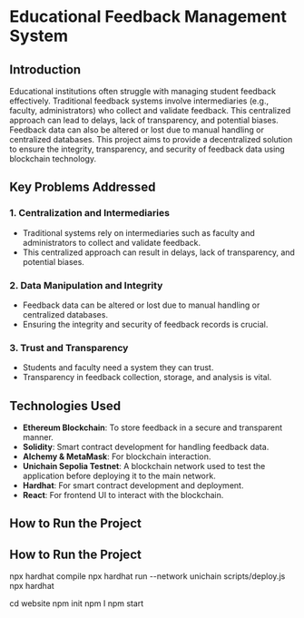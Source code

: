 # Educational Feedback Management System

## Introduction

Educational institutions often struggle with managing student feedback effectively. Traditional feedback systems involve intermediaries (e.g., faculty, administrators) who collect and validate feedback. This centralized approach can lead to delays, lack of transparency, and potential biases. Feedback data can also be altered or lost due to manual handling or centralized databases. This project aims to provide a decentralized solution to ensure the integrity, transparency, and security of feedback data using blockchain technology.

## Key Problems Addressed

### 1. **Centralization and Intermediaries**
   - Traditional systems rely on intermediaries such as faculty and administrators to collect and validate feedback.
   - This centralized approach can result in delays, lack of transparency, and potential biases.

### 2. **Data Manipulation and Integrity**
   - Feedback data can be altered or lost due to manual handling or centralized databases.
   - Ensuring the integrity and security of feedback records is crucial.

### 3. **Trust and Transparency**
   - Students and faculty need a system they can trust.
   - Transparency in feedback collection, storage, and analysis is vital.

## Technologies Used

- **Ethereum Blockchain**: To store feedback in a secure and transparent manner.
- **Solidity**: Smart contract development for handling feedback data.
- **Alchemy & MetaMask**: For blockchain interaction.
- **Unichain Sepolia Testnet**: A blockchain network used to test the application before deploying it to the main network.
- **Hardhat**: For smart contract development and deployment.
- **React**: For frontend UI to interact with the blockchain.

## How to Run the Project

## How to Run the Project

npx hardhat compile
npx hardhat run --network unichain scripts/deploy.js
npx hardhat


cd website
npm init
npm I
npm start
